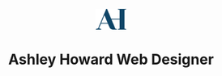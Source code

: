 <p align="center">
  <a href="https://ashley.how">
    <img alt="Ashley Howard Logo" src="https://raw.githubusercontent.com/ashley-howard/ashley-howard.github.io/master/img/logo.svg" width="60" />
  </a>
</p>
<h1 align="center">
  Ashley Howard Web Designer
</h1>